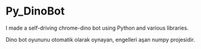 # Py_DinoBot
I made a self-driving chrome-dino bot using Python and various libraries.


Dino bot oyununu otomatik olarak oynayan, engelleri aşan numpy projesidir.
